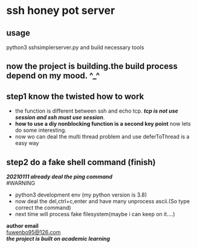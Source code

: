 # ssh honey pot server
## usage  
python3 sshsimplerserver.py and build necessary tools
## now the project is building.the build process depend on my mood. ^_^

## step1 know the twisted how to work
- the function is different between ssh and echo tcp. ***tcp is not use session and ssh must use session***.
- **how to use a diy nonblocking function is a second key point** now lets do some interesting.
- now wo can deal the multi thread problem and use deferToThread is a easy way
## step2 do a fake shell command (finish) 

***20210111 already deal the ping command***  
#WARNING
- python3 development env (my python version is 3.8)
- now deal the del,ctrl+c,enter and have many unprocess ascii.(So type correct the command)
- next time will process fake filesystem(maybe i can keep on it....)

**author email**  
fuwenbo95@126.com  
***the project is built on academic learning***
